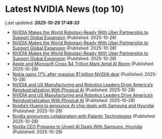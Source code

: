 # Latest NVIDIA News (top 10)
_Last updated: **2025-10-29 17:48:33**_

- [NVIDIA Makes the World Robotaxi-Ready With Uber Partnership to Support Global Expansion](https://www.globenewswire.com/news-release/2025/10/28/3175830/0/en/NVIDIA-Makes-the-World-Robotaxi-Ready-With-Uber-Partnership-to-Support-Global-Expansion.html) (Published: 2025-10-28)
- [NVIDIA Makes the World Robotaxi-Ready With Uber Partnership to Support Global Expansion](https://nvidianews.nvidia.com/news/nvidia-uber-robotaxi) (Published: 2025-10-28)
- [NVIDIA Makes the World Robotaxi-Ready With Uber Partnership to Support Global Expansion](https://nvidianews.nvidia.com/news/nvidia-makes-the-world-robotaxi-ready-with-uber-partnership-to-support-global-expansion) (Published: 2025-10-28)
- [Apple and Microsoft Cross $4 Trillion Mark Amid AI Boom](https://finance.yahoo.com/news/apple-microsoft-cross-4-trillion-174352182.html) (Published: 2025-10-28)
- [Nokia gains 17% after massive $1 billion NVIDIA deal](https://rollingout.com/2025/10/28/nokia-nvidia-1-billion-stock-surge/) (Published: 2025-10-28)
- [NVIDIA and US Manufacturing and Robotics Leaders Drive America’s Reindustrialization With Physical AI](https://www.globenewswire.com/news-release/2025/10/28/3175820/0/en/NVIDIA-and-US-Manufacturing-and-Robotics-Leaders-Drive-America-s-Reindustrialization-With-Physical-AI.html) (Published: 2025-10-28)
- [NVIDIA and US Manufacturing and Robotics Leaders Drive America’s Reindustrialization With Physical AI](https://nvidianews.nvidia.com/news/nvidia-us-manufacturing-robotics-physical-ai) (Published: 2025-10-28)
- [Nvidia’s Huang to announce AI chip deals with Samsung and Hyundai](https://finance.yahoo.com/news/nvidia-huang-announce-ai-chip-173917142.html) (Published: 2025-10-28)
- [Nvidia announces collaboration with Palantir Technologies](https://thefly.com/permalinks/entry.php/id4222885/NVDA;PLTR-Nvidia-announces-collaboration-with-Palantir-Technologies) (Published: 2025-10-28)
- [Nvidia CEO Prepares to Unveil AI Deals With Samsung, Hyundai](https://biztoc.com/x/bf2fea5f2961f04a) (Published: 2025-10-28)
